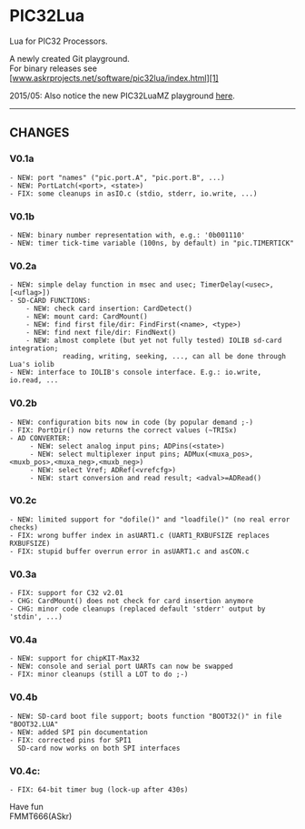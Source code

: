 
PIC32Lua
========

Lua for PIC32 Processors.  
  
A newly created Git playground.  
For binary releases see [www.askrprojects.net/software/pic32lua/index.html][1]

2015/05: Also notice the new PIC32LuaMZ playground [here][2].

---

## CHANGES

### V0.1a
    - NEW: port "names" ("pic.port.A", "pic.port.B", ...)
    - NEW: PortLatch(<port>, <state>)
    - FIX: some cleanups in asIO.c (stdio, stderr, io.write, ...)

          
### V0.1b
    - NEW: binary number representation with, e.g.: '0b001110'
    - NEW: timer tick-time variable (100ns, by default) in "pic.TIMERTICK"

          
### V0.2a
    - NEW: simple delay function in msec and usec; TimerDelay(<usec>, [<uflag>])
    - SD-CARD FUNCTIONS:
        - NEW: check card insertion: CardDetect()
        - NEW: mount card: CardMount()
        - NEW: find first file/dir: FindFirst(<name>, <type>)
        - NEW: find next file/dir: FindNext()
        - NEW: almost complete (but yet not fully tested) IOLIB sd-card integration;
                 reading, writing, seeking, ..., can all be done through Lua's iolib
    - NEW: interface to IOLIB's console interface. E.g.: io.write, io.read, ...

          
### V0.2b
    - NEW: configuration bits now in code (by popular demand ;-)
    - FIX: PortDir() now returns the correct values (~TRISx)
    - AD CONVERTER:
         - NEW: select analog input pins; ADPins(<state>)
         - NEW: select multiplexer input pins; ADMux(<muxa_pos>,<muxb_pos>,<muxa_neg>,<muxb_neg>)
         - NEW: select Vref; ADRef(<vrefcfg>)
         - NEW: start conversion and read result; <adval>=ADRead()

          
### V0.2c
    - NEW: limited support for "dofile()" and "loadfile()" (no real error checks)
    - FIX: wrong buffer index in asUART1.c (UART1_RXBUFSIZE replaces RXBUFSIZE)
    - FIX: stupid buffer overrun error in asUART1.c and asCON.c

          
### V0.3a
    - FIX: support for C32 v2.01
    - CHG: CardMount() does not check for card insertion anymore
    - CHG: minor code cleanups (replaced default 'stderr' output by 'stdin', ...)

          
### V0.4a
    - NEW: support for chipKIT-Max32
    - NEW: console and serial port UARTs can now be swapped
    - FIX: minor cleanups (still a LOT to do ;-)


### V0.4b
    - NEW: SD-card boot file support; boots function "BOOT32()" in file "BOOT32.LUA"
    - NEW: added SPI pin documentation
    - FIX: corrected pins for SPI1  
      SD-card now works on both SPI interfaces  


### V0.4c:
    - FIX: 64-bit timer bug (lock-up after 430s)


Have fun  
FMMT666(ASkr)  


[1]: http://www.askrprojects.net/software/pic32lua/index.html
[2]: https://github.com/FMMT666/PIC32LuaMZ
